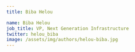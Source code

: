```yaml
---
title: Biba Helou

name: Biba Helou
job_title: VP, Next Generation Infrastructure
twitter: helou_biba
image: /assets/img/authors/helou-biba.jpg
---
```

